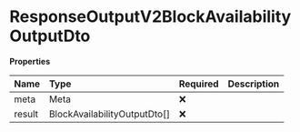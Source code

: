 # ResponseOutputV2BlockAvailabilityOutputDto

**Properties**

| Name   | Type                         | Required | Description |
| :----- | :--------------------------- | :------- | :---------- |
| meta   | Meta                         | ❌       |             |
| result | BlockAvailabilityOutputDto[] | ❌       |             |

<!-- This file was generated by liblab | https://liblab.com/ -->
